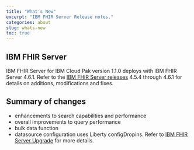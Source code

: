 ```yaml
---
title: "What's New"
excerpt: "IBM FHIR Server Release notes."
categories: about
slug: whats-new
toc: true
---
```



## IBM FHIR Server

IBM FHIR Server for IBM Cloud Pak version 1.1.0 deploys with IBM FHIR Server 4.6.1. 
Refer to the [IBM FHIR Server releases](https://github.com/IBM/FHIR/releases) 4.5.4 through 4.6.1 for details on additions, modifications and fixes. 

## Summary of changes
*	enhancements to search capabilities and performance
*	overall improvements to query performance
*	bulk data function 
*	datasource configuration uses Liberty configDropins. Refer to [IBM FHIR Server Upgrade](../../installing/upgrading) for more details.
